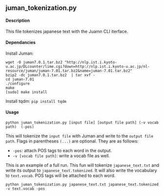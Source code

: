 

## juman_tokenization.py

#### Description

This file tokenizes japanese text with the Juamn CLI iterface. 

#### Dependancies

Install Juman:

```
wget -O juman7.0.1.tar.bz2 "http://nlp.ist.i.kyoto-u.ac.jp/DLcounter/lime.cgi?down=http://nlp.ist.i.kyoto-u.ac.jp/nl-resource/juman/juman-7.01.tar.bz2&name=juman-7.01.tar.bz2"
bzip2 -dc juman7.0.1.tar.bz2  | tar xvf -
cd juman-7.01
./configure
make
[sudo] make install
```

Install tqdm: `pip install tqdm`



#### Usage

```
python juman_tokenization.py [input file] [output file path] (-v vocab path)  (-pos)
```

This will tokenize the `input file` with Juman and write to the `output file path`. Flags in parentheses `(...)` are optional. They are as follows:

* `-pos`: attach POS tags to each word in the output.
* `-v [vocab file path]`: write a vocab file as well.

This is an example of a full run. This fun will tokenize `japanese_text.txt` and write its output to `japanese_text.tokenized`. It will also write the vocabulary to `text.vocab`. POS tags will be attached to each word.


```
python juman_tokenization.py japanese_text.txt japanese_text.tokenized -v text.vocab -pos
```

